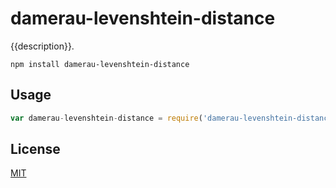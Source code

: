 # damerau-levenshtein-distance

{{description}}.

	npm install damerau-levenshtein-distance

## Usage

```javascript
var damerau-levenshtein-distance = require('damerau-levenshtein-distance');
```

## License

[MIT](http://opensource.org/licenses/MIT)
